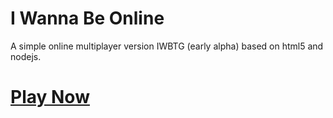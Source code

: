 # I Wanna Be Online
A simple online multiplayer version IWBTG (early alpha) based on html5 and nodejs.

# [Play Now](http://iwbonline.wswlymf.space:1096)
